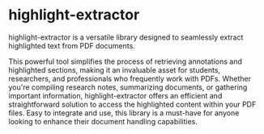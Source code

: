 # highlight-extractor
highlight-extractor is a versatile library designed to seamlessly extract highlighted text from PDF documents. 

This powerful tool simplifies the process of retrieving annotations and highlighted sections, making it an invaluable asset for students, researchers, and professionals who frequently work with PDFs. Whether you're compiling research notes, summarizing documents, or gathering important information, highlight-extractor offers an efficient and straightforward solution to access the highlighted content within your PDF files. Easy to integrate and use, this library is a must-have for anyone looking to enhance their document handling capabilities.
